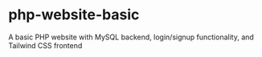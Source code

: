 # php-website-basic
A basic PHP website with MySQL backend, login/signup functionality, and Tailwind CSS frontend

